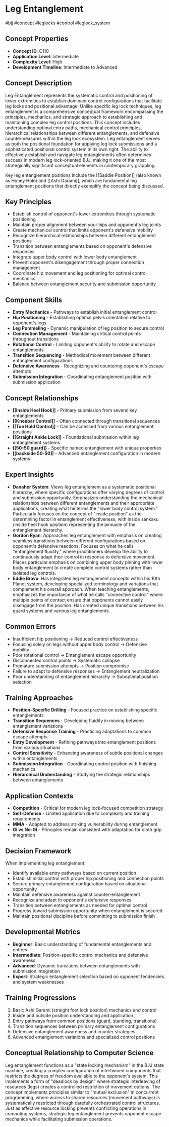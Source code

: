 <!-- Schema Markup for SEO -->
<script type="application/ld+json">
{
  "@context": "https://schema.org",
  "@type": "WebPage",
  "name": "Leg Entanglement",
  "description": "Leg Entanglement represents the systematic control and positioning of lower extremities to establish dominant control configurations that facilitate leg locks and positional advantage. Unlike speci...",
  "url": "https://bjjgraph.com/concepts/leg-entanglement",
  "isPartOf": {
    "@type": "WebSite",
    "name": "BJJ Graph",
    "url": "https://bjjgraph.com"
  }
}
</script>
<script type="application/ld+json">
{
  "@context": "https://schema.org",
  "@type": "BreadcrumbList",
  "itemListElement": [
    {
      "@type": "ListItem",
      "position": 1,
      "name": "Home",
      "item": "https://bjjgraph.com/"
    },
    {
      "@type": "ListItem",
      "position": 2,
      "name": "Concepts",
      "item": "https://bjjgraph.com/concepts/"
    },
    {
      "@type": "ListItem",
      "position": 3,
      "name": "Leg Entanglement",
      "item": "https://bjjgraph.com/concepts/leg-entanglement"
    }
  ]
}
</script>


# Leg Entanglement
#bjj #concept #leglocks #control #leglock_system

## Concept Properties
- **Concept ID**: C110
- **Application Level**: Intermediate
- **Complexity Level**: High
- **Development Timeline**: Intermediate to Advanced

## Concept Description
Leg Entanglement represents the systematic control and positioning of lower extremities to establish dominant control configurations that facilitate leg locks and positional advantage. Unlike specific leg lock techniques, leg entanglement is a comprehensive conceptual framework encompassing the principles, mechanics, and strategic approach to establishing and maintaining complex leg control positions. This concept includes understanding optimal entry paths, mechanical control principles, hierarchical relationships between different entanglements, and defensive countermeasures within the leg lock ecosystem. Leg entanglement serves as both the positional foundation for applying leg lock submissions and a sophisticated positional control system in its own right. The ability to effectively establish and navigate leg entanglements often determines success in modern leg lock-oriented BJJ, making it one of the most strategically significant conceptual elements in contemporary grappling.

Key leg entanglement positions include the [[Saddle Position]] (also known as Honey Hole) and [[Ashi Garami]], which are fundamental leg entanglement positions that directly exemplify the concept being discussed.

## Key Principles
- Establish control of opponent's lower extremities through systematic positioning
- Maintain proper alignment between your hips and opponent's leg joints
- Create mechanical control that limits opponent's defensive mobility
- Recognize hierarchical relationships between different entanglement positions
- Transition between entanglements based on opponent's defensive responses
- Integrate upper body control with lower body entanglement
- Prevent opponent's disengagement through proper connection management
- Coordinate hip movement and leg positioning for optimal control mechanics
- Balance between entanglement security and submission opportunity

## Component Skills
- **Entry Mechanics** - Pathways to establish initial entanglement control
- **Hip Positioning** - Establishing optimal pelvis orientation relative to opponent's legs
- **Leg Pummeling** - Dynamic manipulation of leg position to secure control
- **Connection Management** - Maintaining critical control points throughout transitions
- **Rotational Control** - Limiting opponent's ability to rotate and escape entanglements
- **Transition Sequencing** - Methodical movement between different entanglement configurations
- **Defensive Awareness** - Recognizing and countering opponent's escape attempts
- **Submission Integration** - Coordinating entanglement position with submission application

## Concept Relationships
- **[[Inside Heel Hook]]** - Primary submission from several key entanglements
- **[[Kneebar Control]]** - Often connected through transitional sequences
- **[[Toe Hold Control]]** - Can be accessed from various entanglement positions
- **[[Straight Ankle Lock]]** - Foundational submission within leg entanglement systems
- **[[50-50 guard]]** - Specific named entanglement with unique properties
- **[[backside 50-50]]** - Advanced entanglement configuration in modern systems

## Expert Insights
- **Danaher System**: Views leg entanglement as a systematic positional hierarchy, where specific configurations offer varying degrees of control and submission opportunity. Emphasizes understanding the mechanical relationships between different entanglements and their appropriate applications, creating what he terms the "lower body control system." Particularly focuses on the concept of "inside position" as the determining factor in entanglement effectiveness, with inside sankaku (inside heel hook position) representing the pinnacle of the entanglement hierarchy.
- **Gordon Ryan**: Approaches leg entanglement with emphasis on creating seamless transitions between different configurations based on opponent's defensive reactions. Focuses on what he calls "entanglement fluidity," where practitioners develop the ability to continuously adapt their control in response to defensive movement. Places particular emphasis on combining upper body pinning with lower body entanglement to create complete control systems rather than isolated leg controls.
- **Eddie Bravo**: Has integrated leg entanglement concepts within his 10th Planet system, developing specialized terminology and variations that complement his overall approach. When teaching entanglements, emphasizes the importance of what he calls "connective control" where multiple points of contact ensure that opponents cannot easily disengage from the position. Has created unique transitions between his guard systems and various leg entanglements.

## Common Errors
- Insufficient hip positioning → Reduced control effectiveness
- Focusing solely on legs without upper body control → Defensive mobility
- Poor rotational control → Entanglement escape opportunity
- Disconnected control points → Systematic collapse
- Premature submission attempts → Position compromise
- Failure to adapt to defensive responses → Entanglement neutralization
- Poor understanding of entanglement hierarchy → Suboptimal position selection

## Training Approaches
- **Position-Specific Drilling** - Focused practice on establishing specific entanglements
- **Transition Sequences** - Developing fluidity in moving between entanglement variations
- **Defensive Response Training** - Practicing adaptations to common escape attempts
- **Entry Development** - Refining pathways into entanglement positions from various situations
- **Control Sensitivity** - Enhancing awareness of subtle positional changes within entanglements
- **Submission Integration** - Coordinating control position with finishing mechanics
- **Hierarchical Understanding** - Studying the strategic relationships between entanglements

## Application Contexts
- **Competition** - Critical for modern leg lock-focused competition strategy
- **Self-Defense** - Limited application due to complexity and training requirements
- **MMA** - Adapted to address striking vulnerability during entanglement
- **Gi vs No-Gi** - Principles remain consistent with adaptation for cloth grip integration

## Decision Framework
When implementing leg entanglement:
- Identify available entry pathways based on current position
- Establish initial control with proper hip positioning and connection points
- Secure primary entanglement configuration based on situational opportunity
- Maintain defensive awareness against counter-entanglement
- Recognize and adapt to opponent's defensive responses
- Transition between entanglements as needed for optimal control
- Progress toward submission opportunity when entanglement is secured
- Maintain positional discipline before committing to submission finish

## Developmental Metrics
- **Beginner**: Basic understanding of fundamental entanglements and entries
- **Intermediate**: Position-specific control mechanics and defensive awareness
- **Advanced**: Dynamic transitions between entanglements with submission integration
- **Expert**: Strategic entanglement selection based on opponent tendencies and system weaknesses

## Training Progressions
1. Basic Ashi Garami (straight foot lock position) mechanics and control
2. Inside and outside position understanding and application
3. Entry pathways from common positions (guard, standing, transitions)
4. Transition sequences between primary entanglement configurations
5. Defensive entanglement awareness and counter strategies
6. Advanced entanglement variations and specialized control positions

## Conceptual Relationship to Computer Science
Leg entanglement functions as a "state locking mechanism" in the BJJ state machine, creating a complex configuration of intertwined components that restricts the degrees of freedom available to the opponent's system. This implements a form of "deadlock by design" where strategic interleaving of resources (legs) creates a controlled restriction of movement options. The concept implements principles similar to "mutual exclusion" in concurrent programming, where access to shared resources (movement pathways) is systematically restricted through carefully orchestrated control structures. Just as effective resource locking prevents conflicting operations in computing systems, strategic leg entanglement prevents opponent escape mechanics while facilitating submission operations.
